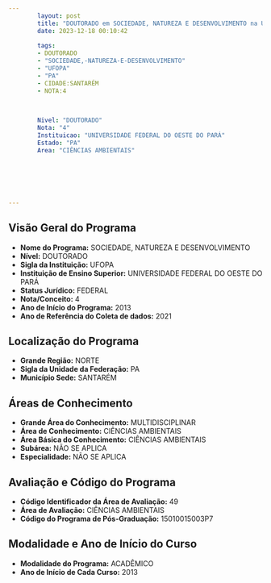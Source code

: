 ```yaml
---
        layout: post
        title: "DOUTORADO em SOCIEDADE, NATUREZA E DESENVOLVIMENTO na UFOPA  "
        date: 2023-12-18 00:10:42
     
        tags:
        - DOUTORADO
        - "SOCIEDADE,-NATUREZA-E-DESENVOLVIMENTO"
        - "UFOPA"
        - "PA"
        - CIDADE:SANTARÉM
        - NOTA:4
        
       

        Nivel: "DOUTORADO"
        Nota: "4"
        Instituicao: "UNIVERSIDADE FEDERAL DO OESTE DO PARÁ"
        Estado: "PA"
        Area: "CIÊNCIAS AMBIENTAIS"
        
        
        
        
        
        
---
```

## Visão Geral do Programa
- **Nome do Programa:** SOCIEDADE, NATUREZA E DESENVOLVIMENTO
- **Nível:** DOUTORADO
- **Sigla da Instituição:** UFOPA
- **Instituição de Ensino Superior:** UNIVERSIDADE FEDERAL DO OESTE DO PARÁ
- **Status Jurídico:** FEDERAL
- **Nota/Conceito:** 4
- **Ano de Início do Programa:** 2013
- **Ano de Referência do Coleta de dados:** 2021

## Localização do Programa
- **Grande Região:** NORTE
- **Sigla da Unidade da Federação:** PA
- **Município Sede:** SANTARÉM

## Áreas de Conhecimento
- **Grande Área do Conhecimento:** MULTIDISCIPLINAR
- **Área de Conhecimento:** CIÊNCIAS AMBIENTAIS
- **Área Básica do Conhecimento:** CIÊNCIAS AMBIENTAIS
- **Subárea:** NÃO SE APLICA
- **Especialidade:** NÃO SE APLICA

## Avaliação e Código do Programa
- **Código Identificador da Área de Avaliação:** 49
- **Área de Avaliação:** CIÊNCIAS AMBIENTAIS
- **Código do Programa de Pós-Graduação:** 15010015003P7


## Modalidade e Ano de Início do Curso
- **Modalidade do Programa:** ACADÊMICO
- **Ano de Início de Cada Curso:** 2013
